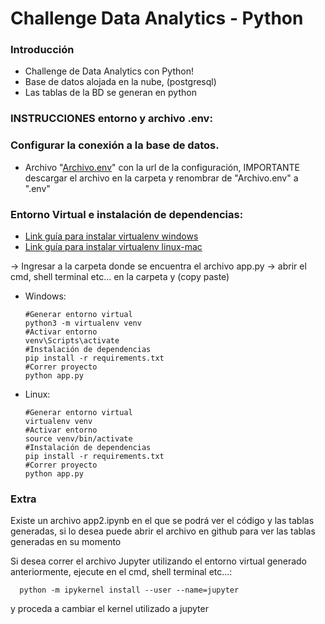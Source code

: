 # Challenge Data Analytics - Python 
### Introducción
- Challenge de Data Analytics con Python!
- Base de datos alojada en la nube, (postgresql)
- Las tablas de la BD se generan en python
### INSTRUCCIONES entorno y archivo .env:
### Configurar la conexión a la base de datos.

- Archivo "[Archivo.env](https://drive.google.com/file/d/17G8r-z5-rqG7qFj8n5C8hWnihdtqQwGb/view?usp=sharing)" con la url de la configuración, IMPORTANTE descargar el archivo en la carpeta y renombrar de "Archivo.env" a ".env"



### Entorno Virtual e instalación de dependencias:
- [Link guía para instalar virtualenv windows](https://sectorgeek.com/instalar-python-pip-y-virtualenv-en-windows-10/)
- [Link guía para instalar virtualenv linux-mac](https://rukbottoland.com/blog/tutorial-de-python-virtualenv/)

-> Ingresar a la carpeta donde se encuentra el archivo app.py 
-> abrir el cmd, shell terminal etc... en la carpeta y (copy paste)

- Windows:


      #Generar entorno virtual   
      python3 -m virtualenv venv
      #Activar entorno
      venv\Scripts\activate
      #Instalación de dependencias
      pip install -r requirements.txt
      #Correr proyecto
      python app.py

- Linux: 
      
      #Generar entorno virtual     
      virtualenv venv
      #Activar entorno
      source venv/bin/activate 
      #Instalación de dependencias
      pip install -r requirements.txt
      #Correr proyecto
      python app.py
      
 ### Extra
 Existe un archivo app2.ipynb en el que se podrá ver el código y las tablas generadas, si lo desea puede abrir el archivo en github para ver las tablas generadas en su momento
 
 Si desea correr el archivo Jupyter utilizando el entorno virtual generado anteriormente, ejecute en el cmd, shell terminal etc...:
      
      python -m ipykernel install --user --name=jupyter

y proceda a cambiar el kernel utilizado a jupyter
